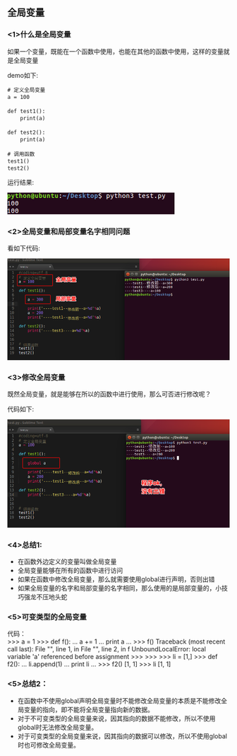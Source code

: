 ## 全局变量
### <1>什么是全局变量
如果一个变量，既能在一个函数中使用，也能在其他的函数中使用，这样的变量就是全局变量

demo如下:

    # 定义全局变量
    a = 100

    def test1():
        print(a)

    def test2():
        print(a)

    # 调用函数
    test1()
    test2()
运行结果:

![alt文本](Images/01-第7天-7.png "Title")

### <2>全局变量和局部变量名字相同问题
看如下代码:

![alt文本](Images/01-第7天-10.png "Title")

### <3>修改全局变量
既然全局变量，就是能够在所以的函数中进行使用，那么可否进行修改呢？

代码如下:

![alt文本](Images/01-第7天-9.png "Title")

### <4>总结1:
+ 在函数外边定义的变量叫做全局变量
+ 全局变量能够在所有的函数中进行访问
+ 如果在函数中修改全局变量，那么就需要使用global进行声明，否则出错
+ 如果全局变量的名字和局部变量的名字相同，那么使用的是局部变量的，小技巧强龙不压地头蛇
### <5>可变类型的全局变量
代码：  
        >>> a = 1
        >>> def f():
        ...     a += 1
        ...     print a
        ...
        >>> f()
        Traceback (most recent call last):
          File "<stdin>", line 1, in <module>
          File "<stdin>", line 2, in f
        UnboundLocalError: local variable 'a' referenced before assignment
        >>>
        >>>
        >>> li = [1,]
        >>> def f2():
        ...     li.append(1)
        ...     print li
        ...
        >>> f2()
        [1, 1]
        >>> li
        [1, 1]

### <5>总结2：
+ 在函数中不使用global声明全局变量时不能修改全局变量的本质是不能修改全局变量的指向，即不能将全局变量指向新的数据。
+ 对于不可变类型的全局变量来说，因其指向的数据不能修改，所以不使用global时无法修改全局变量。
+ 对于可变类型的全局变量来说，因其指向的数据可以修改，所以不使用global时也可修改全局变量。
